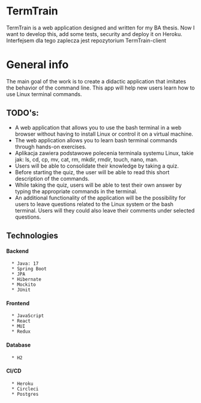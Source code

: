 # TermTrain

TermTrain is a web application designed and written for my BA thesis. Now I want to develop this, add some tests, security and deploy it on Heroku.
Interfejsem dla tego zaplecza jest repozytorium TermTrain-client

<h1>General info</h1>
The main goal of the work is to create a didactic application that imitates the behavior of the command line. This app will help new users learn how to use Linux terminal commands.

<h2>TODO's:</h2>
<ul>
  <li>
    A web application that allows you to use the bash terminal in a web browser without having to install Linux or control it on a virtual machine.
  </li>
  <li>
  The web application allows you to learn bash terminal commands through hands-on exercises.
  </li>
  <li>
   Aplikacja zawiera podstawowe polecenia terminala systemu Linux, takie jak: ls, cd, cp, mv, cat, rm, mkdir, rmdir, touch, nano, man. 
  </li>
  <li>
   Users will be able to consolidate their knowledge by taking a quiz.
    </li>
      <li>
  Before starting the quiz, the user will be able to read this short description of the commands.
      </li>
  <li>
While taking the quiz, users will be able to test their own
answer by typing the appropriate commands in the terminal.
  </li>
  <li>
An additional functionality of the application will be the possibility for users to leave questions related to the Linux system or the bash terminal. Users will
they could also leave their comments under selected questions.
  </li>
</ul>

<h2>Technologies</h2>
<h4>Backend</h4>
  
```
  * Java: 17
  * Spring Boot
  * JPA
  * Hibernate
  * Mockito
  * JUnit
```
  
  <h4>Frontend</h4>
  
```
  * JavaScript
  * React
  * MUI
  * Redux
```
  
  <h4>Database</h4>
  
```
  * H2
```

<h4>CI/CD</h4>

```
  * Heroku
  * Circleci
  * Postgres
```

